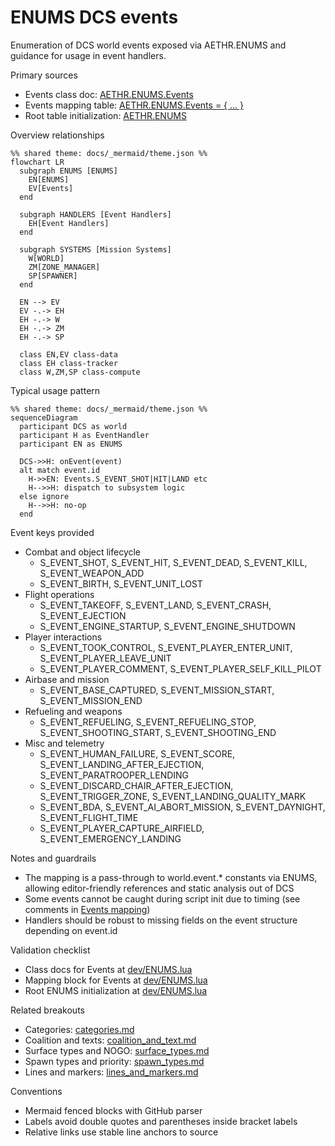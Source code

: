 # ENUMS DCS events

Enumeration of DCS world events exposed via AETHR.ENUMS and guidance for usage in event handlers.

Primary sources

- Events class doc: [AETHR.ENUMS.Events](../../dev/ENUMS.lua:58)
- Events mapping table: [AETHR.ENUMS.Events = { ... }](../../dev/ENUMS.lua:374)
- Root table initialization: [AETHR.ENUMS](../../dev/ENUMS.lua:337)

Overview relationships

```mermaid
%% shared theme: docs/_mermaid/theme.json %%
flowchart LR
  subgraph ENUMS [ENUMS]
    EN[ENUMS]
    EV[Events]
  end

  subgraph HANDLERS [Event Handlers]
    EH[Event Handlers]
  end

  subgraph SYSTEMS [Mission Systems]
    W[WORLD]
    ZM[ZONE_MANAGER]
    SP[SPAWNER]
  end

  EN --> EV
  EV -.-> EH
  EH -.-> W
  EH -.-> ZM
  EH -.-> SP

  class EN,EV class-data
  class EH class-tracker
  class W,ZM,SP class-compute
```

Typical usage pattern

```mermaid
%% shared theme: docs/_mermaid/theme.json %%
sequenceDiagram
  participant DCS as world
  participant H as EventHandler
  participant EN as ENUMS

  DCS->>H: onEvent(event)
  alt match event.id
    H->>EN: Events.S_EVENT_SHOT|HIT|LAND etc
    H-->>H: dispatch to subsystem logic
  else ignore
    H-->>H: no-op
  end
```

Event keys provided

- Combat and object lifecycle
  - S_EVENT_SHOT, S_EVENT_HIT, S_EVENT_DEAD, S_EVENT_KILL, S_EVENT_WEAPON_ADD
  - S_EVENT_BIRTH, S_EVENT_UNIT_LOST
- Flight operations
  - S_EVENT_TAKEOFF, S_EVENT_LAND, S_EVENT_CRASH, S_EVENT_EJECTION
  - S_EVENT_ENGINE_STARTUP, S_EVENT_ENGINE_SHUTDOWN
- Player interactions
  - S_EVENT_TOOK_CONTROL, S_EVENT_PLAYER_ENTER_UNIT, S_EVENT_PLAYER_LEAVE_UNIT
  - S_EVENT_PLAYER_COMMENT, S_EVENT_PLAYER_SELF_KILL_PILOT
- Airbase and mission
  - S_EVENT_BASE_CAPTURED, S_EVENT_MISSION_START, S_EVENT_MISSION_END
- Refueling and weapons
  - S_EVENT_REFUELING, S_EVENT_REFUELING_STOP, S_EVENT_SHOOTING_START, S_EVENT_SHOOTING_END
- Misc and telemetry
  - S_EVENT_HUMAN_FAILURE, S_EVENT_SCORE, S_EVENT_LANDING_AFTER_EJECTION, S_EVENT_PARATROOPER_LENDING
  - S_EVENT_DISCARD_CHAIR_AFTER_EJECTION, S_EVENT_TRIGGER_ZONE, S_EVENT_LANDING_QUALITY_MARK
  - S_EVENT_BDA, S_EVENT_AI_ABORT_MISSION, S_EVENT_DAYNIGHT, S_EVENT_FLIGHT_TIME
  - S_EVENT_PLAYER_CAPTURE_AIRFIELD, S_EVENT_EMERGENCY_LANDING

Notes and guardrails

- The mapping is a pass-through to world.event.* constants via ENUMS, allowing editor-friendly references and static analysis out of DCS
- Some events cannot be caught during script init due to timing (see comments in [Events mapping](../../dev/ENUMS.lua:384))
- Handlers should be robust to missing fields on the event structure depending on event.id

Validation checklist

- Class docs for Events at [dev/ENUMS.lua](../../dev/ENUMS.lua:58)
- Mapping block for Events at [dev/ENUMS.lua](../../dev/ENUMS.lua:374)
- Root ENUMS initialization at [dev/ENUMS.lua](../../dev/ENUMS.lua:337)

Related breakouts

- Categories: [categories.md](./categories.md)
- Coalition and texts: [coalition_and_text.md](./coalition_and_text.md)
- Surface types and NOGO: [surface_types.md](./surface_types.md)
- Spawn types and priority: [spawn_types.md](./spawn_types.md)
- Lines and markers: [lines_and_markers.md](./lines_and_markers.md)

Conventions

- Mermaid fenced blocks with GitHub parser
- Labels avoid double quotes and parentheses inside bracket labels
- Relative links use stable line anchors to source